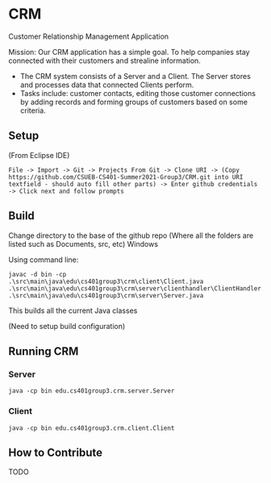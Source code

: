 # CRM
Customer Relationship Management Application

Mission: Our CRM application has a simple goal. To help companies stay connected with their customers and strealine information.

  - The CRM system consists of a Server and a Client. The Server stores and processes data that connected Clients perform.
  - Tasks include: customer contacts, editing those customer connections by adding records and forming groups of customers based on some criteria.

## Setup

(From Eclipse IDE)

```
File -> Import -> Git -> Projects From Git -> Clone URI -> (Copy https://github.com/CSUEB-CS401-Summer2021-Group3/CRM.git into URI textfield - should auto fill other parts) -> Enter github credentials -> Click next and follow prompts
```

## Build
Change directory to the base of the github repo (Where all the folders are listed such as Documents, src, etc)
Windows

Using command line:
```
javac -d bin -cp .\src\main\java\edu\cs401group3\crm\client\Client.java .\src\main\java\edu\cs401group3\crm\server\clienthandler\ClientHandler.java .\src\main\java\edu\cs401group3\crm\server\Server.java
```
This builds all the current Java classes

(Need to setup build configuration)



## Running CRM

### Server 
```
java -cp bin edu.cs401group3.crm.server.Server
```
### Client 
```
java -cp bin edu.cs401group3.crm.client.Client
```

## How to Contribute
TODO
